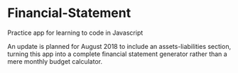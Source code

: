 # Financial-Statement
Practice app for learning to code in Javascript

An update is planned for August 2018 to include an assets-liabilities section, turning this app into a complete financial statement generator rather than a mere monthly budget calculator.
